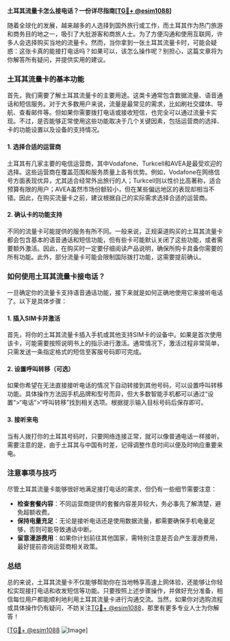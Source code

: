 **土耳其流量卡怎么接电话？一份详尽指南[[TG💪+ @esim1088](https://t.me/s/esim1088)]**

随着全球化的发展，越来越多的人选择到国外旅行或工作，而土耳其作为热门旅游和商务目的地之一，吸引了大批游客和商旅人士。为了方便沟通和使用互联网，许多人会选择购买当地的流量卡。然而，当你拿到一张土耳其流量卡时，可能会疑惑：这张卡真的能接打电话吗？如果可以，该怎么操作呢？别担心，这篇文章将为你解答所有疑问，并提供实用的建议。

### 土耳其流量卡的基本功能

首先，我们需要了解土耳其流量卡的主要用途。这类卡通常包含数据流量、语音通话和短信服务。对于大多数用户来说，流量是最常见的需求，比如刷社交媒体、导航、查看邮件等。但如果你需要拨打电话或接收短信，也完全可以通过流量卡实现。不过，是否能够正常使用这些功能取决于几个关键因素，包括运营商的选择、卡的功能设置以及设备的支持情况。

#### 1. 选择合适的运营商

土耳其有几家主要的电信运营商，其中Vodafone、Turkcell和AVEA是最受欢迎的选择。这些运营商在覆盖范围和服务质量上各有优势。例如，Vodafone在网络信号方面表现优异，尤其适合经常外出旅行的人；Turkcell则以性价比高著称，适合预算有限的用户；AVEA虽然市场份额较小，但在某些偏远地区的表现却相当不错。因此，在购买流量卡之前，建议根据自己的实际需求选择合适的运营商。

#### 2. 确认卡的功能支持

不同的流量卡可能提供的服务有所不同。一般来说，正规渠道购买的土耳其流量卡都会包含基本的语音通话和短信功能，但有些卡可能默认关闭了这些功能，或者需要额外激活。因此，在购买时一定要仔细阅读产品说明，确保所购卡具备你需要的所有功能。此外，部分流量卡可能会限制国际拨打功能，这需要提前确认。

### 如何使用土耳其流量卡接电话？

一旦确定你的流量卡支持语音通话功能，接下来就是如何正确地使用它来接听电话了。以下是具体步骤：

#### 1. 插入SIM卡并激活

首先，将你的土耳其流量卡插入手机或其他支持SIM卡的设备中。如果是首次使用该卡，可能需要按照说明书上的指示进行激活。通常情况下，激活过程非常简单，只需发送一条指定格式的短信至客服号码即可完成。

#### 2. 设置呼叫转移（可选）

如果你希望在无法直接接听电话的情况下自动转接到其他号码，可以设置呼叫转移功能。具体操作方法因手机品牌和型号而异，但大多数智能手机都可以通过“设置”>“电话”>“呼叫转移”找到相关选项。根据提示输入目标号码后保存即可。

#### 3. 接听来电

当有人拨打你的土耳其号码时，只要网络连接正常，就可以像普通电话一样接听。需要注意的是，由于土耳其与中国有时差，记得调整作息时间以便及时响应重要来电。

### 注意事项与技巧

尽管土耳其流量卡能够很好地满足接打电话的需求，但仍有一些细节需要注意：

- **检查套餐内容**：不同运营商提供的套餐内容差异较大，务必事先了解清楚，避免超额收费。
- **保持电量充足**：无论是接听电话还是使用数据流量，都需要确保手机电量足够，否则可能导致通话中断。
- **留意漫游费用**：如果你计划前往其他国家，需特别注意是否会产生漫游费用，最好提前咨询运营商相关政策。

### 总结

总的来说，土耳其流量卡不仅能够帮助你在当地畅享高速上网体验，还能够让你轻松实现接打电话和收发短信等功能。只要按照上述步骤操作，并做好充分准备，相信每位用户都能顺利地利用土耳其流量卡进行沟通交流。当然，如果你对选购流程或具体操作仍有疑问，不妨关注[TG💪+ @esim1088](https://t.me/s/esim1088)，那里有更多专业人士为你解答！

[[TG💪+ @esim1088](https://t.me/s/esim1088) ![Image](https://i.postimg.cc/4NQfJmqS/Snipaste-2025-05-13-00-14-12.png)]